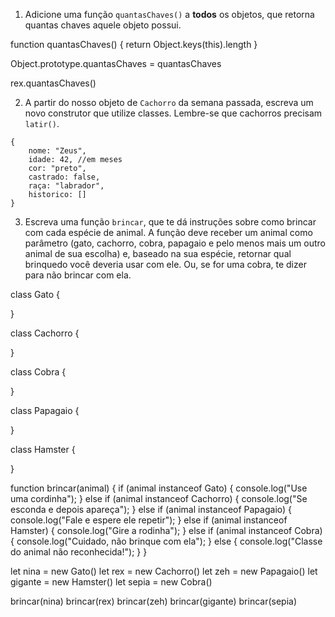 1. Adicione uma função `quantasChaves()` a **todos** os objetos, que retorna quantas chaves aquele objeto possui.

function quantasChaves() {
    return Object.keys(this).length
}

Object.prototype.quantasChaves = quantasChaves

rex.quantasChaves()

2. A partir do nosso objeto de `Cachorro` da semana passada, escreva um novo construtor que utilize classes. Lembre-se que cachorros precisam `latir()`.
```
{
    nome: "Zeus",
    idade: 42, //em meses
    cor: "preto",
    castrado: false,
    raça: "labrador",
    historico: []
}
```



3. Escreva uma função `brincar`, que te dá instruções sobre como brincar com cada espécie de animal. A função deve receber um animal como parâmetro (gato, cachorro, cobra, papagaio e pelo menos mais um outro animal de sua escolha) e, baseado na sua espécie, retornar qual brinquedo você deveria usar com ele. Ou, se for uma cobra, te dizer para não brincar com ela.

class Gato {

}

class Cachorro {

}

class Cobra {

}

class Papagaio {

}

class Hamster {

}


function brincar(animal) {
    if (animal instanceof Gato) {
        console.log("Use uma cordinha");
    } else if (animal instanceof Cachorro) {
        console.log("Se esconda e depois apareça");
    } else if (animal instanceof Papagaio) {
        console.log("Fale e espere ele repetir");
    } else if (animal instanceof Hamster) {
        console.log("Gire a rodinha");
    } else if (animal instanceof Cobra) {
        console.log("Cuidado, não brinque com ela");
    } else {
        console.log("Classe do animal não reconhecida!");
    }
}

let nina = new Gato()
let rex = new Cachorro()
let zeh = new Papagaio()
let gigante = new Hamster()
let sepia = new Cobra()


brincar(nina)
brincar(rex)
brincar(zeh)
brincar(gigante)
brincar(sepia)